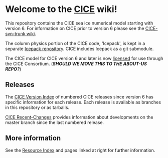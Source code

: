 # **Welcome to the [CICE](https://github.com/CICE-Consortium/CICE) wiki!**
This repository contains the CICE sea ice numerical model starting with version 6. For information on CICE prior to version 6 please see the [CICE-svn-trunk wiki](https://github.com/CICE-Consortium/CICE-svn-trunk/wiki). 

The column physics portion of the CICE code, 'Icepack', is kept in a separate [Icepack repository](https://github.com/CICE-Consortium/Icepack). CICE includes Icepack as a git submodule. 

The CICE model for CICE version 6 and later is now [licensed](https://github.com/CICE-Consortium/CICE-svn-trunk/blob/master/LICENSE.pdf) for use through the CICE Consortium. (**_SHOULD WE MOVE THIS TO THE ABOUT-US REPO?_**)

## Releases  
The [CICE Version Index](https://github.com/CICE-Consortium/CICE/wiki/CICE-Version-Index) of numbered CICE releases since version 6 has specific information for each release. Each release is available as branches in this repository or as tarballs.

[CICE Recent-Changes](https://github.com/CICE-Consortium/CICE/wiki/CICE-Recent-Changes) provides information about developments on the master branch since the last numbered release.

## More information
See the [Resource Index](https://github.com/CICE-Consortium/About-Us/wiki/Resource-Index) and pages linked at right for further information.